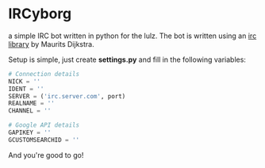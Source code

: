 IRCyborg
========

a simple IRC bot written in python for the lulz. The bot is written using an [irc library](http://irclib.bitlbee.org/) by Maurits Dijkstra.

Setup is simple, just create __settings.py__ and fill in the following variables:

```python
# Connection details
NICK = ''
IDENT = ''
SERVER = ('irc.server.com', port)
REALNAME = ''
CHANNEL = ''

# Google API details
GAPIKEY = ''
GCUSTOMSEARCHID = ''
```
And you're good to go!
